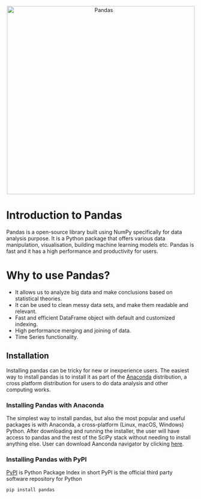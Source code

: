<p align="center">
<a href="https://pandas.pydata.org/"><img src="https://pandas.pydata.org/pandas-docs/stable/_static/pandas.svg" alt="Pandas" width="500"></a>
</p>

# Introduction to Pandas

Pandas is a open-source library built using NumPy specifically for data analysis purpose. It is a Python package that offers various data manipulation, visualisation, building machine learning models etc. Pandas is fast and it has a high performance and productivity for users.

# Why to use Pandas?

- It allows us to analyze big data and make conclusions based on statistical theories.
- It can be used to clean messy data sets, and make them readable and relevant.
- Fast and efficient DataFrame object with default and customized indexing.
- High performance merging and joining of data.
- Time Series functionality.

## Installation

Installing pandas can be tricky for new or inexperience users. The easiest way to install pandas is to install it as part of the [Anaconda](https://docs.continuum.io/anaconda/) distribution, a cross platform distribution for users to do data analysis and other computing works.

### Installing Pandas with Anaconda

The simplest way to install pandas, but also the most popular and useful packages  is with Anaconda, a cross-platform (Linux, macOS, Windows) Python. After downloading and running the installer, the user will have access to pandas and the rest of the SciPy stack without needing to install anything else. User can download Aanconda navigator by clicking [here](https://docs.continuum.io/anaconda/install/).

### Installing Pandas with PyPI
[PyPI](https://pypi.org/project/pandas/) is Python Package Index in short PyPI is the official third party software repository for Python
```sh
pip install pandas
```

